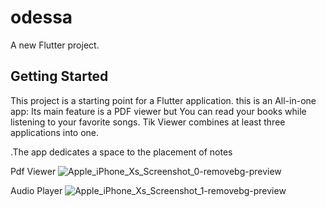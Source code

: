 # odessa

A new Flutter project.

## Getting Started

This project is a starting point for a Flutter application.
this is an All-in-one app:
Its main feature is a PDF viewer but
You can read your books while listening to your favorite songs.
Tik Viewer combines at least three applications into one.

.The app dedicates a space to the placement of notes

Pdf Viewer
![Apple_iPhone_Xs_Screenshot_0-removebg-preview](https://user-images.githubusercontent.com/90993312/203838563-54d42d27-8885-4cbd-b4c3-52fc124c72ab.png)

Audio Player
![Apple_iPhone_Xs_Screenshot_1-removebg-preview](https://user-images.githubusercontent.com/90993312/203838749-f9b2f4b4-c287-4c86-8d3e-2fb1c534039e.png)

